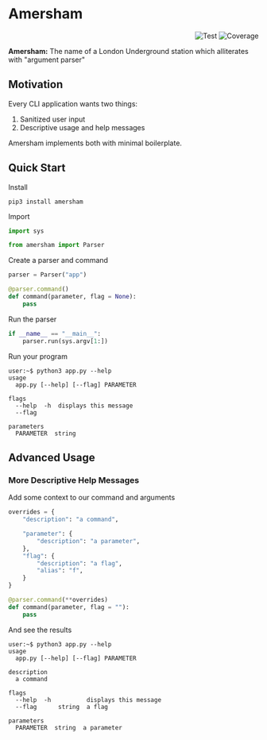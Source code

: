 # Amersham

<p align="end">
    <img src="https://github.com/inigo-selwood/amersham/actions/workflows/test.yaml/badge.svg?event=push" alt="Test" />
    <img src="https://img.shields.io/endpoint?url=https://gist.githubusercontent.com/inigo-selwood/a15864cab2eed694c754703ad4b73181/raw/amersham-coverage-badge.json" alt="Coverage" />
</p>

**Amersham:** The name of a London Underground station which alliterates with "argument parser"

## Motivation

Every CLI application wants two things:

1. Sanitized user input
2. Descriptive usage and help messages

Amersham implements both with minimal boilerplate.

## Quick Start

Install

```
pip3 install amersham
```

Import

```python
import sys

from amersham import Parser
```

Create a parser and command

```python
parser = Parser("app")

@parser.command()
def command(parameter, flag = None):
    pass
```

Run the parser

```python
if __name__ == "__main__":
    parser.run(sys.argv[1:])
```

Run your program

```
user:~$ python3 app.py --help
usage
  app.py [--help] [--flag] PARAMETER

flags
  --help  -h  displays this message
  --flag

parameters
  PARAMETER  string
```

## Advanced Usage

### More Descriptive Help Messages

Add some context to our command and arguments

```python
overrides = {
    "description": "a command",

    "parameter": {
        "description": "a parameter",
    },
    "flag": {
        "description": "a flag",
        "alias": "f",
    }
}

@parser.command(**overrides)
def command(parameter, flag = ""):
    pass
```

And see the results

```
user:~$ python3 app.py --help
usage
  app.py [--help] [--flag] PARAMETER

description
  a command

flags
  --help  -h          displays this message
  --flag      string  a flag

parameters
  PARAMETER  string  a parameter
```
